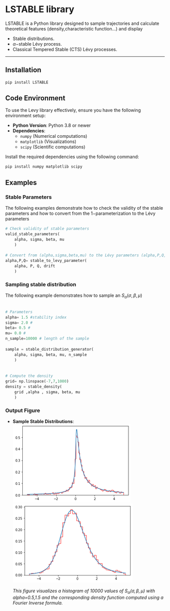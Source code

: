 # LSTABLE library

LSTABLE is a Python library designed to sample trajectories and calculate theoretical features (density,characteristic function...) and display
- Stable distributions.
- $\alpha-$stable Lévy process.
- Classical Tempered Stable (CTS) Lévy processes.
---

## Installation

```bash
pip install LSTABLE

```


## Code Environment

To use the Levy library effectively, ensure you have the following environment setup:

- **Python Version**: Python 3.8 or newer
- **Dependencies**:
  - `numpy` (Numerical computations)
  - `matplotlib` (Visualizations)
  - `scipy` (Scientific computations)

Install the required dependencies using the following command:

```bash
pip install numpy matplotlib scipy
```

## Examples

### Stable Parameters 

The following examples demonstrate how to check the validity of the stable parameters and how to convert from the $1-$parameterization to the Lévy parameters 

```python
# Check validity of stable parameters
valid_stable_parameters(
	alpha, sigma, beta, mu
	)

# Convert from (alpha,sigma,beta,mu) to the Lévy parameters (alpha,P,Q,drift) (P,Q are the positive/negative jump parameters of the Lévy measure
alpha,P,Q= stable_to_levy_parameter(
	alpha, P, Q, drift
	)
```

### Sampling stable distribution

The following example demonstrates how to sample an $S_\alpha(\sigma,\beta,\mu)$

```python

# Parameters
alpha= 1.5 #stability index
sigma= 2.0 #
beta= 0.5 #
mu= 0.0 # 
n_sample=10000 # length of the sample

sample = stable_distribution_generator(
	alpha, sigma, beta, mu, n_sample
	)


# Compute the density
grid= np.linspace(-7,7,1000)
density = stable_density(
	grid ,alpha , sigma, beta, mu
	)
```

### Output Figure

- **Sample Stable Distributions**:  
  ![alpha=0.5](./figures/stable_hist_density_alpha05.png)
  ![alpha=1.5](./figures/stable_hist_density_alpha15.png)
  
  *This figure visualizes a histogram of 10000 values of $S_\alpha(\sigma,\beta,\mu)$ with alpha=0.5,1.5 and the corresponding density function computed using a Fourier Inverse formula.*



